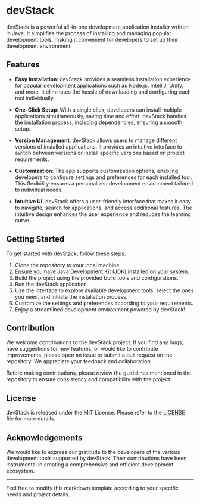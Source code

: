 # devStack

devStack is a powerful all-in-one development application installer written in Java. It simplifies the process of installing and managing popular development tools, making it convenient for developers to set up their development environment.

## Features

- **Easy Installation**: devStack provides a seamless installation experience for popular development applications such as Node.js, IntelliJ, Unity, and more. It eliminates the hassle of downloading and configuring each tool individually.

- **One-Click Setup**: With a single click, developers can install multiple applications simultaneously, saving time and effort. devStack handles the installation process, including dependencies, ensuring a smooth setup.

- **Version Management**: devStack allows users to manage different versions of installed applications. It provides an intuitive interface to switch between versions or install specific versions based on project requirements.

- **Customization**: The app supports customization options, enabling developers to configure settings and preferences for each installed tool. This flexibility ensures a personalized development environment tailored to individual needs.

- **Intuitive UI**: devStack offers a user-friendly interface that makes it easy to navigate, search for applications, and access additional features. The intuitive design enhances the user experience and reduces the learning curve.

## Getting Started

To get started with devStack, follow these steps:

1. Clone the repository to your local machine.
2. Ensure you have Java Development Kit (JDK) installed on your system.
3. Build the project using the provided build tools and configurations.
4. Run the devStack application.
5. Use the interface to explore available development tools, select the ones you need, and initiate the installation process.
6. Customize the settings and preferences according to your requirements.
7. Enjoy a streamlined development environment powered by devStack!

## Contribution

We welcome contributions to the devStack project. If you find any bugs, have suggestions for new features, or would like to contribute improvements, please open an issue or submit a pull request on the repository. We appreciate your feedback and collaboration.

Before making contributions, please review the guidelines mentioned in the repository to ensure consistency and compatibility with the project.

## License

devStack is released under the MIT License. Please refer to the [LICENSE](LICENSE) file for more details.

## Acknowledgements

We would like to express our gratitude to the developers of the various development tools supported by devStack. Their contributions have been instrumental in creating a comprehensive and efficient development ecosystem.

---

Feel free to modify this markdown template according to your specific needs and project details.
